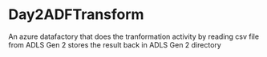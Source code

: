 # Day2ADFTransform
An azure datafactory that does the tranformation activity by reading csv file from ADLS Gen 2 stores the result back in ADLS Gen 2 directory

